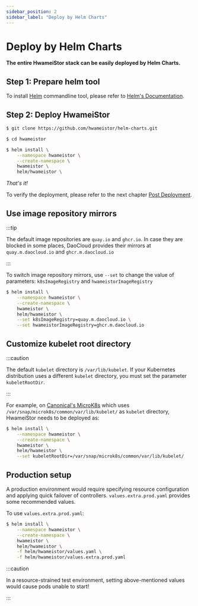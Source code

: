 ```yaml
---
sidebar_position: 2
sidebar_label: "Deploy by Helm Charts"
---
```


# Deploy by Helm Charts

**The entire HwameiStor stack can be easily deployed by Helm Charts.**

## Step 1: Prepare helm tool

To install [Helm](https://helm.sh/) commandline tool, please refer to [Helm's Documentation](https://helm.sh/docs/).

## Step 2: Deploy HwameiStor

```bash
$ git clone https://github.com/hwameistor/helm-charts.git

$ cd hwameistor

$ helm install \
    --namespace hwameistor \
    --create-namespace \
    hwameistor \
    helm/hwameistor \
```

*That's it!*

To verify the deployment, please refer to the next chapter [Post Deployment](./02.post-deploy.md).

## Use image repository mirrors

:::tip

The default image repositories are `quay.io` and `ghcr.io`. 
In case they are blocked in some places, DaoCloud provides their mirrors at `quay.m.daocloud.io` and `ghcr.m.daocloud.io`

:::

To switch image repository mirrors, use `--set` to change the value of parameters: `k8sImageRegistry` and `hwameistorImageRegistry`

```bash
$ helm install \
    --namespace hwameistor \
    --create-namespace \
    hwameistor \
    helm/hwameistor \
    --set k8sImageRegistry=quay.m.daocloud.io \
    --set hwameistorImageRegistry=ghcr.m.daocloud.io
```

## Customize kubelet root directory

:::caution

The default `kubelet` directory is `/var/lib/kubelet`.
If your Kubernetes distribution uses a different `kubelet` directory, you must set the parameter `kubeletRootDir`.

:::

For example, on [Canonical's MicroK8s](https://microk8s.io/) which uses `/var/snap/microk8s/common/var/lib/kubelet/` as `kubelet` directory,  HwameiStor needs to be deployed as:
 
```bash
$ helm install \
    --namespace hwameistor \
    --create-namespace \
    hwameistor \
    helm/hwameistor \
    --set kubeletRootDir=/var/snap/microk8s/common/var/lib/kubelet/
```

## Production setup

A production environment would require specifying resource configuration and applying quick failover of controllers. `values.extra.prod.yaml` provides some recommended values.

To use `values.extra.prod.yaml`:

```bash
$ helm install \
    --namespace hwameistor \
    --create-namespace \
    hwameistor \
    helm/hwameistor \
    -f helm/hwameistor/values.yaml \
    -f helm/hwameistor/values.extra.prod.yaml
```

:::caution

In a resource-strained test environment, setting above-mentioned values would cause pods unable to start!

:::
